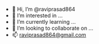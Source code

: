 - 👋 Hi, I’m @raviprasad864
- 👀 I’m interested in ...
- 🌱 I’m currently learning ...
- 💞️ I’m looking to collaborate on ...
- 📫 raviprasad864@gmail.com

<!---
raviprasad864/raviprasad864 is a ✨ special ✨ repository because its `README.md` (this file) appears on your GitHub profile.
You can click the Preview link to take a look at your changes.
--->
